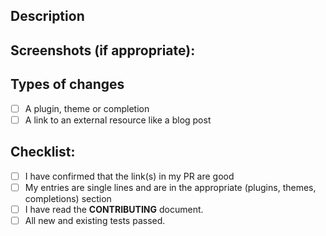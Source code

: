 <!--- Provide a general summary of your changes in the Title above -->

## Description
<!--- Describe your changes in detail -->

## Screenshots (if appropriate):

## Types of changes
<!--- What types of changes does your submission introduce? Put an `x` in all the boxes that apply: -->
- [ ] A plugin, theme or completion
- [ ] A link to an external resource like a blog post

## Checklist:
<!--- Go over all the following points, and put an `x` in all the boxes that apply. -->
<!--- If you're unsure about any of these, don't hesitate to ask. I'm happy to help! -->
- [ ] I have confirmed that the link(s) in my PR are good
- [ ] My entries are single lines and are in the appropriate (plugins, themes, completions) section
- [ ] I have read the **CONTRIBUTING** document.
- [ ] All new and existing tests passed.
